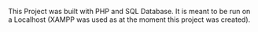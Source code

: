This Project was built with PHP and SQL Database. It is meant to be run on a Localhost (XAMPP was used as at the moment this project was created).
